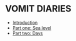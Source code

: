 # VOMIT DIARIES

- [Introduction](https://www.todepond.com/wikiblogarden/health/vomit/diaries/introduction)
- [Part one: Sea level](https://www.todepond.com/wikiblogarden/health/vomit/diaries/sea-level)
- [Part two: Days](https://www.todepond.com/wikiblogarden/health/vomit/diaries/days)
